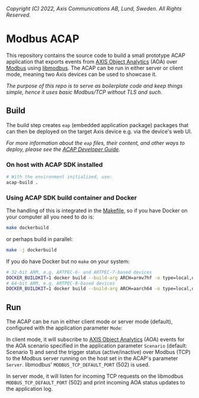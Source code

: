 *Copyright (C) 2022, Axis Communications AB, Lund, Sweden. All Rights Reserved.*

# Modbus ACAP

This repository contains the source code to build a small prototype ACAP
application that exports events from
[AXIS Object Analytics](https://www.axis.com/products/axis-object-analytics)
(AOA) over
[Modbus](https://en.wikipedia.org/wiki/Modbus) using
[libmodbus](https://libmodbus.org/). The ACAP can be run in either server or
client mode, meaning two Axis devices can be used to showcase it.

*The purpose of this repo is to serve as boilerplate code and keep things
simple, hence it uses basic Modbus/TCP without TLS and such.*

## Build

The build step creates `eap` (embedded application package) packages that can
then be deployed on the target Axis device e.g. via the device's web UI.

*For more information about the `eap` files, their content, and other ways to
deploy, please see the
[ACAP Developer Guide](https://help.axis.com/acap-3-developer-guide).*

### On host with ACAP SDK installed

```sh
# With the environment initialized, use:
acap-build .
```

### Using ACAP SDK build container and Docker

The handling of this is integrated in the [Makefile](Makefile), so if you have
Docker on your computer all you need to do is:

```sh
make dockerbuild
```

or perhaps build in parallel:

```sh
make -j dockerbuild
```

If you do have Docker but no `make` on your system:

```sh
# 32-bit ARM, e.g. ARTPEC-6- and ARTPEC-7-based devices
DOCKER_BUILDKIT=1 docker build --build-arg ARCH=armv7hf -o type=local,dest=. .
# 64-bit ARM, e.g. ARTPEC-8-based devices
DOCKER_BUILDKIT=1 docker build --build-arg ARCH=aarch64 -o type=local,dest=. .
```

## Run

The ACAP can be run in either client mode or server mode (default), configured
with the application parameter `Mode`:

In client mode, it will subscribe to
[AXIS Object Analytics](https://www.axis.com/products/axis-object-analytics)
(AOA) events for the AOA scenario specified in the application parameter
`Scenario` (default: Scenario 1) and send the trigger status (active/inactive)
over Modbus (TCP) to the Modbus server running on the host set in the ACAP's
parameter `Server`. libmodbus' `MODBUS_TCP_DEFAULT_PORT` (502) is used.

In server mode, it will listen for incoming TCP requests on the libmodbus
`MODBUS_TCP_DEFAULT_PORT` (502) and print incoming AOA status updates to the
application log.
